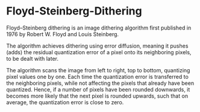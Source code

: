 # Floyd-Steinberg-Dithering

Floyd–Steinberg dithering is an image dithering algorithm first published in 1976 by Robert W. Floyd and Louis Steinberg. 

The algorithm achieves dithering using error diffusion, meaning it pushes (adds) the residual quantization error of a pixel onto its neighboring pixels, to be dealt with later.

The algorithm scans the image from left to right, top to bottom, quantizing pixel values one by one. Each time the quantization error is transferred to the neighboring pixels, while not affecting the pixels that already have been quantized. Hence, if a number of pixels have been rounded downwards, it becomes more likely that the next pixel is rounded upwards, such that on average, the quantization error is close to zero.


